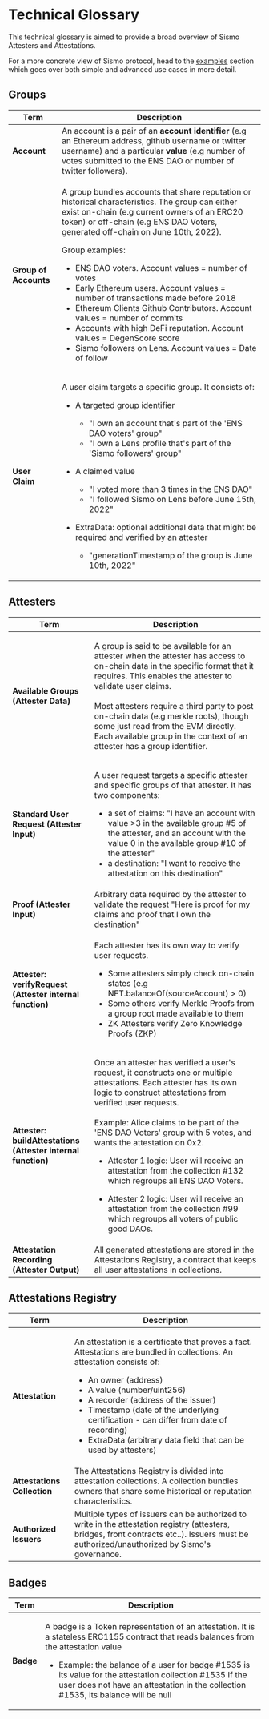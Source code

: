 # Technical Glossary

This technical glossary is aimed to provide a broad overview of Sismo Attesters and Attestations.

For a more concrete view of Sismo protocol, head to the [examples](attesters-examples/) section which goes over both simple and advanced use cases in more detail.

## Groups

| Term                  | Description                                                                                                                                                                                                                                                                                                                                                                                                                                                                                                                                                                                                                                                   |
| --------------------- | ------------------------------------------------------------------------------------------------------------------------------------------------------------------------------------------------------------------------------------------------------------------------------------------------------------------------------------------------------------------------------------------------------------------------------------------------------------------------------------------------------------------------------------------------------------------------------------------------------------------------------------------------------------- |
| **Account**           | An account is a pair of an **account identifier** (e.g an Ethereum address, github username or twitter username) and a particular **value** (e.g number of votes submitted to the ENS DAO or number of twitter followers).                                                                                                                                                                                                                                                                                                                                                                                                                                    |
| **Group of Accounts** | <p>A group bundles accounts that share reputation or historical characteristics. The group can either exist on-chain (e.g current owners of an ERC20 token) or off-chain (e.g ENS DAO Voters, generated off-chain on June 10th, 2022).<br></p><p>Group examples:</p><ul><li>ENS DAO voters. Account values = number of votes</li><li>Early Ethereum users. Account values = number of transactions made before 2018</li><li>Ethereum Clients Github Contributors. Account values = number of commits</li><li>Accounts with high DeFi reputation. Account values = DegenScore score</li><li>Sismo followers on Lens. Account values = Date of follow</li></ul> |
| **User Claim**        | <p>A user claim <mark style="color:red;"></mark> targets a specific group. It consists of:</p><ul><li><p>A targeted group identifier </p><ul><li>"I own an account that's part of the 'ENS DAO voters' group"</li><li>"I own a Lens profile that's part of the 'Sismo followers' group"</li></ul></li><li><p>A claimed value </p><ul><li>"I voted more than 3 times in the ENS DAO"</li><li>"I followed Sismo on Lens before June 15th, 2022"</li></ul></li><li><p>ExtraData: optional additional data that might be required and verified by an attester</p><ul><li>"generationTimestamp of the group is June 10th, 2022"</li></ul></li></ul>                |

## Attesters

| Term                                                         | Description                                                                                                                                                                                                                                                                                                                                                                                                                                                                                                                                                                                 |
| ------------------------------------------------------------ | ------------------------------------------------------------------------------------------------------------------------------------------------------------------------------------------------------------------------------------------------------------------------------------------------------------------------------------------------------------------------------------------------------------------------------------------------------------------------------------------------------------------------------------------------------------------------------------------- |
| **Available Groups (Attester Data)**                         | <p>A group is said to be available for an attester when the attester has access to on-chain data in the specific format that it requires. This enables the attester to validate user claims. <br><strong></strong><br><strong></strong>Most attesters require a third party to post on-chain data (e.g merkle roots), though some just read from the EVM directly. Each available group in the context of an attester has a group identifier.</p>                                                                                                                                           |
| **Standard User Request (Attester Input)**                   | <p>A user request targets a specific attester and specific groups of that attester. It has two components:</p><ul><li>a set of claims: "I have an account with value >3 in the available group #5 of the attester, <strong></strong> and an account with the value 0 in the available group #10 of the attester"</li><li>a destination: "I want to receive the attestation on this destination"</li></ul>                                                                                                                                                                                   |
| **Proof (Attester Input)**                                   | Arbitrary data required by the attester to validate the request "Here is proof for my claims and proof that I own the destination"                                                                                                                                                                                                                                                                                                                                                                                                                                                          |
| **Attester: verifyRequest (Attester internal function)**     | <p>Each attester has its own way to verify user requests. </p><ul><li>Some attesters simply check on-chain states (e.g NFT.balanceOf(sourceAccount) > 0) </li><li>Some others verify Merkle Proofs from a group root made available to them</li><li>ZK Attesters verify Zero Knowledge Proofs (ZKP)</li></ul>                                                                                                                                                                                                                                                                               |
| **Attester: buildAttestations (Attester internal function)** | <p>Once an attester has verified a user's request, it constructs one or multiple attestations. Each attester has its own logic to construct attestations from verified user requests.<br><br>Example: Alice claims to be part of the 'ENS DAO Voters' group with 5 votes, and wants the attestation on 0x2.</p><ul><li>Attester 1 logic:  User will receive an attestation from the collection #132 which regroups all ENS DAO Voters.</li></ul><ul><li>Attester 2 logic: User will receive an attestation from the collection #99 which regroups all voters of public good DAOs.</li></ul> |
| **Attestation Recording (Attester Output)**                  | All generated attestations are stored in the Attestations Registry, a contract that keeps all user attestations in collections.                                                                                                                                                                                                                                                                                                                                                                                                                                                             |

## Attestations Registry

| Term                        | Description                                                                                                                                                                                                                                                                                                                                                                                                          |
| --------------------------- | -------------------------------------------------------------------------------------------------------------------------------------------------------------------------------------------------------------------------------------------------------------------------------------------------------------------------------------------------------------------------------------------------------------------- |
| **Attestation**             | <p>An attestation is a certificate that proves a fact. Attestations are bundled in collections. An attestation consists of: </p><ul><li>An owner (address)</li><li>A value (number/uint256)</li><li>A recorder (address of the issuer)</li><li>Timestamp (date of the underlying certification - can differ from date of recording)</li><li>ExtraData (arbitrary data field that can be used by attesters)</li></ul> |
| **Attestations Collection** | The Attestations Registry is divided into attestation collections. A collection bundles owners that share some historical or reputation characteristics.                                                                                                                                                                                                                                                             |
| **Authorized Issuers**      | Multiple types of issuers can be authorized to write in the attestation registry (attesters, bridges, front contracts etc..). Issuers must be authorized/unauthorized by Sismo's governance.                                                                                                                                                                                                                         |

## Badges

| Term      | Description                                                                                                                                                                                                                                                                                                                                                |
| --------- | ---------------------------------------------------------------------------------------------------------------------------------------------------------------------------------------------------------------------------------------------------------------------------------------------------------------------------------------------------------- |
| **Badge** | <p>A badge is a Token representation of an attestation. It is a stateless ERC1155 contract that reads balances from the attestation value</p><ul><li>Example: the balance of a user for badge #1535 is its value for the attestation collection #1535 If the user does not have an attestation in the collection #1535, its balance will be null</li></ul> |
